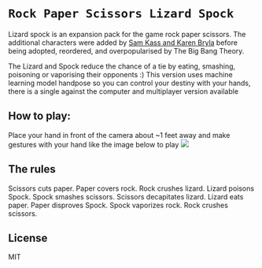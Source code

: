 # `Rock Paper Scissors Lizard Spock`

Lizard spock is an expansion pack for the game rock paper scissors. The additional characters were added by <a href="http://www.samkass.com/theories/RPSSL.html">Sam Kass and Karen Bryla</a> before being adopted, reordered, and overpopularised by The Big Bang Theory.

The Lizard and Spock reduce the chance of a tie by eating, smashing, poisoning or vaporising their opponents :) 
This version uses machine learning model handpose so you can control your destiny with your hands, there is a single against the computer and multiplayer version available 

 
 ## How to play: 
 
 Place your hand in front of the camera about ~1 feet away and make gestures with your hand like the image below to play
<img src="/imgs/allhands.png" />


## The rules

Scissors cuts paper. 
Paper covers rock. 
Rock crushes lizard. 
Lizard poisons Spock. 
Spock smashes scissors. 
Scissors decapitates lizard. 
Lizard eats paper. 
Paper disproves Spock. 
Spock vaporizes rock. 
Rock crushes scissors.


## License

MIT
